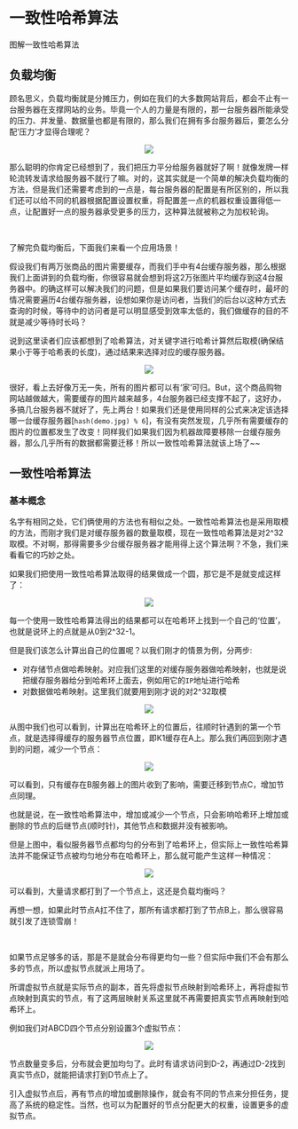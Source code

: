 # 一致性哈希算法


图解一致性哈希算法

<!--more-->

## 负载均衡

顾名思义，负载均衡就是分摊压力，例如在我们的大多数网站背后，都会不止有一台服务器在支撑网站的业务。毕竟一个人的力量是有限的，那一台服务器所能承受的压力、并发量、数据量也都是有限的，那么我们在拥有多台服务器后，要怎么分配‘压力’才显得合理呢？

<div align=center><img src="https://aphasia51.oss-cn-chengdu.aliyuncs.com/blog/fzjh-1.png"></div>

那么聪明的你肯定已经想到了，我们把压力平分给服务器就好了啊！就像发牌一样轮流转发请求给服务器不就行了嘛。对的，这其实就是一个简单的解决负载均衡的方法，但是我们还需要考虑到的一点是，每台服务器的配置是有所区别的，所以我们还可以给不同的机器根据配置设置权重，将配置差一点的机器权重设置得低一点，让配置好一点的服务器承受更多的压力，这种算法就被称之为加权轮询。

<br>

了解完负载均衡后，下面我们来看一个应用场景！

假设我们有两万张商品的图片需要缓存，而我们手中有4台缓存服务器，那么根据我们上面讲到的负载均衡，你很容易就会想到将这2万张图片平均缓存到这4台服务器中。的确这样可以解决我们的问题，但是如果我们要访问某个缓存时，最坏的情况需要遍历4台缓存服务器，设想如果你是访问者，当我们的后台以这种方式去查询的时候，等待中的访问者是可以明显感受到效率太低的，我们做缓存的目的不就是减少等待时长吗？

说到这里读者们应该都想到了哈希算法，对关键字进行哈希计算然后取模(确保结果小于等于哈希表的长度)，通过结果来选择对应的缓存服务器。

<div align=center><img src="https://aphasia51.oss-cn-chengdu.aliyuncs.com/blog/easy_hash.png"></div>

很好，看上去好像万无一失，所有的图片都可以有‘家’可归。But，这个商品购物网站越做越大，需要缓存的图片越来越多，4台服务器已经支撑不起了，这好办，多搞几台服务器不就好了，先上两台！如果我们还是使用同样的公式来决定该选择哪一台缓存服务器[`hash(demo.jpg) % 6`]，有没有突然发现，几乎所有需要缓存的图片的位置都发生了改变！同样我们如果我们因为机器故障要移除一台缓存服务器，那么几乎所有的数据都需要迁移！所以一致性哈希算法就该上场了~~

## 一致性哈希算法

### 基本概念

名字有相同之处，它们俩使用的方法也有相似之处。一致性哈希算法也是采用取模的方法，而刚才我们是对缓存服务器的数量取模，现在一致性哈希算法是对2^32取模。不对啊，那得需要多少台缓存服务器才能用得上这个算法啊？不急，我们来看看它的巧妙之处。

如果我们把使用一致性哈希算法取得的结果做成一个圆，那它是不是就变成这样了：



<div align=center><img src="https://aphasia51.oss-cn-chengdu.aliyuncs.com/blog/hash_circle.png"></div>

每一个使用一致性哈希算法得出的结果都可以在哈希环上找到一个自己的‘位置’，也就是说环上的点就是从0到2^32-1。

但是我们该怎么计算出自己的位置呢？以我们刚才的情景为例，分两步:

- 对存储节点做哈希映射。对应我们这里的对缓存服务器做哈希映射，也就是说把缓存服务器给分到哈希环上面去，例如用它的`IP`地址进行哈希
- 对数据做哈希映射。这里我们就要用到刚才说的对2^32取模

<div align=center><img src="https://aphasia51.oss-cn-chengdu.aliyuncs.com/blog/hash_circle-1.png"></div>

从图中我们也可以看到，计算出在哈希环上的位置后，往顺时针遇到的第一个节点，就是选择得缓存的服务器节点位置，即K1缓存在A上。那么我们再回到刚才遇到的问题，减少一个节点：

<div align=center><img src="https://aphasia51.oss-cn-chengdu.aliyuncs.com/blog/hash_circle-2.png"></div>

可以看到，只有缓存在B服务器上的图片收到了影响，需要迁移到节点C，增加节点同理。

也就是说，在一致性哈希算法中，增加或减少一个节点，只会影响哈希环上增加或删除的节点的后继节点(顺时针)，其他节点和数据并没有被影响。

但是上图中，看似服务器节点都均匀的分布到了哈希环上，但实际上一致性哈希算法并不能保证节点被均匀地分布在哈希环上，那么就可能产生这样一种情况：

<div align=center><img src="https://aphasia51.oss-cn-chengdu.aliyuncs.com/blog/hash-circle-3.png"></div>

可以看到，大量请求都打到了一个节点上，这还是负载均衡吗？

再想一想，如果此时节点A扛不住了，那所有请求都打到了节点B上，那么很容易就引发了连锁雪崩！

<br>

如果节点足够多的话，那是不是就会分布得更均匀一些？但实际中我们不会有那么多的节点，所以虚拟节点就派上用场了。

所谓虚拟节点就是实际节点的副本，首先将虚拟节点映射到哈希环上，再将虚拟节点映射到真实的节点，有了这两层映射关系这里就不再需要把真实节点再映射到哈希环上。

例如我们对ABCD四个节点分别设置3个虚拟节点：

<div align=center><img src="https://aphasia51.oss-cn-chengdu.aliyuncs.com/blog/hash-circle-4.png"></div>



节点数量变多后，分布就会更加均匀了。此时有请求访问到D-2，再通过D-2找到真实节点D，就能把请求打到D节点上了。

引入虚拟节点后，再有节点的增加或删除操作，就会有不同的节点来分担任务，提高了系统的稳定性。当然，也可以为配置好的节点分配更大的权重，设置更多的虚拟节点。


